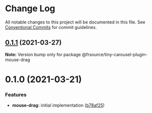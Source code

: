 # Change Log

All notable changes to this project will be documented in this file.
See [Conventional Commits](https://conventionalcommits.org) for commit guidelines.

## [0.1.1](https://github.com/FRSource/tiny-carousel/compare/@frsource/tiny-carousel-plugin-mouse-drag@0.1.0...@frsource/tiny-carousel-plugin-mouse-drag@0.1.1) (2021-03-27)

**Note:** Version bump only for package @frsource/tiny-carousel-plugin-mouse-drag





# 0.1.0 (2021-03-21)


### Features

* **mouse-drag:** initial implementation ([b78af25](https://github.com/FRSource/tiny-carousel/commit/b78af2599b2b779dfef86548ecb817c811cff3b7))
